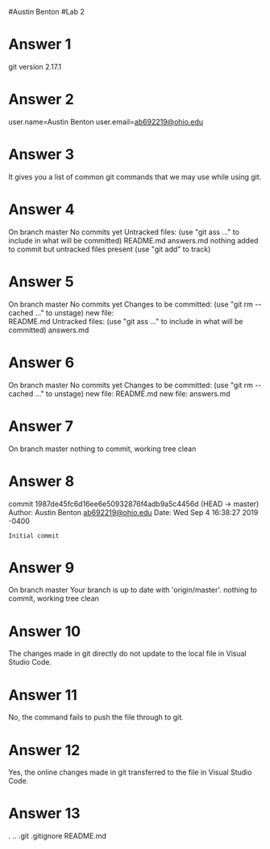 #Austin Benton
#Lab 2

# Answer 1
git version 2.17.1

# Answer 2
user.name=Austin Benton
user.email=ab692219@ohio.edu

# Answer 3
It gives you a list of common git commands that we may use while using git.

# Answer 4
On branch master
No commits yet
Untracked files:
    (use "git ass <file>..." to include in what will be committed)
        README.md
        answers.md
nothing added to commit but untracked files present (use "git add" to track)

# Answer 5
On branch master
No commits yet
Changes to be committed:
    (use "git rm --cached <file>..." to unstage)
        new file:   
        README.md
Untracked files:
    (use "git ass <file>..." to include in what will be committed)
        answers.md

# Answer 6
On branch master
No commits yet
Changes to be committed:
    (use "git rm --cached <file>..." to unstage)
        new file:   README.md
        new file:   answers.md

# Answer 7
On branch master
nothing to commit, working tree clean

# Answer 8
commit 1987de45fc6d16ee6e50932876f4adb9a5c4456d (HEAD -> master)
Author: Austin Benton <ab692219@ohio.edu>
Date:   Wed Sep 4 16:38:27 2019 -0400

    Initial commit

# Answer 9
On branch master
Your branch is up to date with 'origin/master'.
nothing to commit, working tree clean

# Answer 10
The changes made in git directly do not update to the local file in Visual Studio Code.

# Answer 11
No, the command fails to push the file through to git.

# Answer 12
Yes, the online changes made in git transferred to the file in Visual Studio Code.

# Answer 13
.  ..  .git  .gitignore  README.md